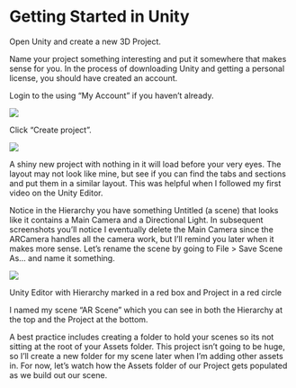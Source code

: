 # Getting Started in Unity

Open Unity and create a new 3D Project.

Name your project something interesting and put it somewhere that makes sense for you. In the process of downloading Unity and getting a personal license, you should have created an account.

Login to the using “My Account” if you haven’t already.

![](https://cdn-images-1.medium.com/max/1600/1*_Yx6TCC37J2R_Mp-MoaQJw.png)

Click “Create project”.

![](https://cdn-images-1.medium.com/max/2000/1*-kd3_j_vZQWxmV-YgjFZew.png)

A shiny new project with nothing in it will load before your very eyes. The layout may not look like mine, but see if you can find the tabs and sections and put them in a similar layout. This was helpful when I followed my first video on the Unity Editor.

Notice in the Hierarchy you have something Untitled \(a scene\) that looks like it contains a Main Camera and a Directional Light. In subsequent screenshots you’ll notice I eventually delete the Main Camera since the ARCamera handles all the camera work, but I’ll remind you later when it makes more sense. Let’s rename the scene by going to File &gt; Save Scene As… and name it something.

![](https://cdn-images-1.medium.com/max/2000/1*d5hEM7ei0SvUjNx4Dv5UEA.png)

Unity Editor with Hierarchy marked in a red box and Project in a red circle

I named my scene “AR Scene” which you can see in both the Hierarchy at the top and the Project at the bottom.

A best practice includes creating a folder to hold your scenes so its not sitting at the root of your Assets folder. This project isn’t going to be huge, so I’ll create a new folder for my scene later when I’m adding other assets in. For now, let’s watch how the Assets folder of our Project gets populated as we build out our scene.

